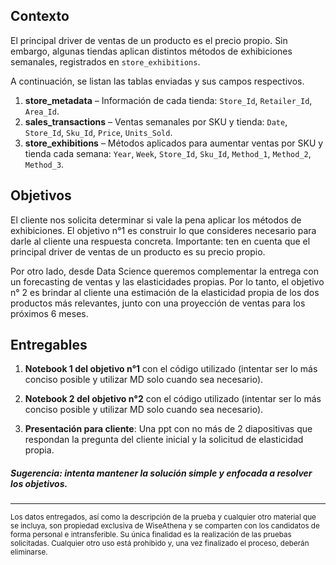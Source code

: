 ## Contexto

El principal driver de ventas de un producto es el precio propio. Sin embargo, algunas tiendas aplican distintos métodos de exhibiciones semanales, registrados en `store_exhibitions`. 

A continuación, se listan las tablas enviadas y sus campos respectivos. 

1. **store_metadata** – Información de cada tienda: `Store_Id`, `Retailer_Id`, `Area_Id`.  
2. **sales_transactions** – Ventas semanales por SKU y tienda: `Date`, `Store_Id`, `Sku_Id`, `Price`, `Units_Sold`.  
3. **store_exhibitions** – Métodos aplicados para aumentar ventas por SKU y tienda cada semana: `Year`, `Week`, `Store_Id`, `Sku_Id`, `Method_1`, `Method_2`, `Method_3`.  

## Objetivos

El cliente nos solicita determinar si vale la pena aplicar los métodos de exhibiciones. El objetivo n°1 es construir lo que consideres necesario para darle al cliente una respuesta concreta. Importante: ten en cuenta que el principal driver de ventas de un producto es su precio propio.

Por otro lado, desde Data Science queremos complementar la entrega con un forecasting de ventas y las elasticidades propias. Por lo tanto, el objetivo n° 2 es brindar al cliente una estimación de la elasticidad propia de los dos productos más relevantes, junto con una proyección de ventas para los próximos 6 meses. 

## Entregables

1. **Notebook 1 del objetivo n°1** con el código utilizado (intentar ser lo más conciso posible y utilizar MD solo cuando sea necesario).  

2. **Notebook 2 del objetivo n°2** con el código utilizado (intentar ser lo más conciso posible y utilizar MD solo cuando sea necesario). 

3. **Presentación para cliente**: Una ppt con no más de 2 diapositivas que respondan la pregunta del cliente inicial y la solicitud de elasticidad propia.

##### Sugerencia: intenta mantener la solución simple y enfocada a resolver los objetivos. 

---
<sub>Los datos entregados, así como la descripción de la prueba y cualquier otro material que se incluya, son propiedad exclusiva de WiseAthena y se comparten con los candidatos de forma personal e intransferible. Su única finalidad es la realización de las pruebas solicitadas. Cualquier otro uso está prohibido y, una vez finalizado el proceso, deberán eliminarse.</sub>






